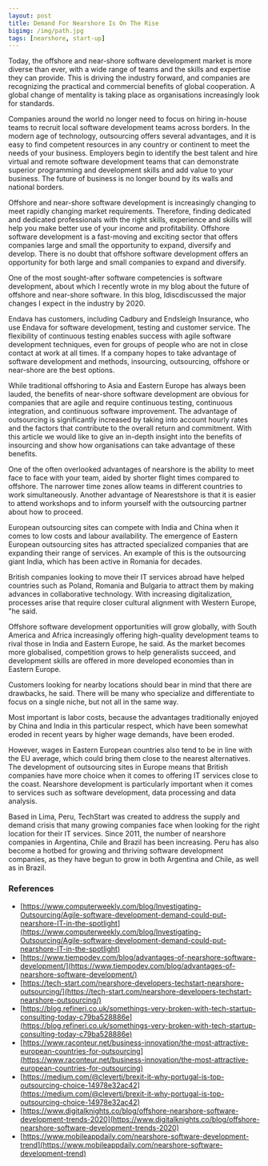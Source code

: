```yaml
---
layout: post
title: Demand For Nearshore Is On The Rise
bigimg: /img/path.jpg
tags: [nearshore, start-up]
---
```

Today, the offshore and near-shore software development market is more diverse than ever, with a wide range of teams and the skills and expertise they can provide. This is driving the industry forward, and companies are recognizing the practical and commercial benefits of global cooperation. A global change of mentality is taking place as organisations increasingly look for standards. 

Companies around the world no longer need to focus on hiring in-house teams to recruit local software development teams across borders. In the modern age of technology, outsourcing offers several advantages, and it is easy to find competent resources in any country or continent to meet the needs of your business. Employers begin to identify the best talent and hire virtual and remote software development teams that can demonstrate superior programming and development skills and add value to your business. The future of business is no longer bound by its walls and national borders. 

Offshore and near-shore software development is increasingly changing to meet rapidly changing market requirements. Therefore, finding dedicated and dedicated professionals with the right skills, experience and skills will help you make better use of your income and profitability. Offshore software development is a fast-moving and exciting sector that offers companies large and small the opportunity to expand, diversify and develop. There is no doubt that offshore software development offers an opportunity for both large and small companies to expand and diversify. 

One of the most sought-after software competencies is software development, about which I recently wrote in my blog about the future of offshore and near-shore software. In this blog, Idiscdiscussed the major changes I expect in the industry by 2020. 

Endava has customers, including Cadbury and Endsleigh Insurance, who use Endava for software development, testing and customer service. The flexibility of continuous testing enables success with agile software development techniques, even for groups of people who are not in close contact at work at all times. If a company hopes to take advantage of software development and methods, insourcing, outsourcing, offshore or near-shore are the best options. 

While traditional offshoring to Asia and Eastern Europe has always been lauded, the benefits of near-shore software development are obvious for companies that are agile and require continuous testing, continuous integration, and continuous software improvement. The advantage of outsourcing is significantly increased by taking into account hourly rates and the factors that contribute to the overall return and commitment. With this article we would like to give an in-depth insight into the benefits of insourcing and show how organisations can take advantage of these benefits. 

One of the often overlooked advantages of nearshore is the ability to meet face to face with your team, aided by shorter flight times compared to offshore. The narrower time zones allow teams in different countries to work simultaneously. Another advantage of Nearestshore is that it is easier to attend workshops and to inform yourself with the outsourcing partner about how to proceed. 

European outsourcing sites can compete with India and China when it comes to low costs and labour availability. The emergence of Eastern European outsourcing sites has attracted specialized companies that are expanding their range of services. An example of this is the outsourcing giant India, which has been active in Romania for decades. 

British companies looking to move their IT services abroad have helped countries such as Poland, Romania and Bulgaria to attract them by making advances in collaborative technology. With increasing digitalization, processes arise that require closer cultural alignment with Western Europe, "he said. 

Offshore software development opportunities will grow globally, with South America and Africa increasingly offering high-quality development teams to rival those in India and Eastern Europe, he said. As the market becomes more globalised, competition grows to help generalists succeed, and development skills are offered in more developed economies than in Eastern Europe. 

Customers looking for nearby locations should bear in mind that there are drawbacks, he said. There will be many who specialize and differentiate to focus on a single niche, but not all in the same way. 

Most important is labor costs, because the advantages traditionally enjoyed by China and India in this particular respect, which have been somewhat eroded in recent years by higher wage demands, have been eroded. 

However, wages in Eastern European countries also tend to be in line with the EU average, which could bring them close to the nearest alternatives. The development of outsourcing sites in Europe means that British companies have more choice when it comes to offering IT services close to the coast. Nearshore development is particularly important when it comes to services such as software development, data processing and data analysis. 

Based in Lima, Peru, TechStart was created to address the supply and demand crisis that many growing companies face when looking for the right location for their IT services. Since 2011, the number of nearshore companies in Argentina, Chile and Brazil has been increasing. Peru has also become a hotbed for growing and thriving software development companies, as they have begun to grow in both Argentina and Chile, as well as in Brazil.

### References

* [https://www.computerweekly.com/blog/Investigating-Outsourcing/Agile-software-development-demand-could-put-nearshore-IT-in-the-spotlight](https://www.computerweekly.com/blog/Investigating-Outsourcing/Agile-software-development-demand-could-put-nearshore-IT-in-the-spotlight)
* [https://www.tiempodev.com/blog/advantages-of-nearshore-software-development/](https://www.tiempodev.com/blog/advantages-of-nearshore-software-development/)
* [https://tech-start.com/nearshore-developers-techstart-nearshore-outsourcing/](https://tech-start.com/nearshore-developers-techstart-nearshore-outsourcing/)
* [https://blog.refineri.co.uk/somethings-very-broken-with-tech-startup-consulting-today-c79ba528886e](https://blog.refineri.co.uk/somethings-very-broken-with-tech-startup-consulting-today-c79ba528886e)
* [https://www.raconteur.net/business-innovation/the-most-attractive-european-countries-for-outsourcing](https://www.raconteur.net/business-innovation/the-most-attractive-european-countries-for-outsourcing)
* [https://medium.com/@cleverti/brexit-it-why-portugal-is-top-outsourcing-choice-14978e32ac42](https://medium.com/@cleverti/brexit-it-why-portugal-is-top-outsourcing-choice-14978e32ac42)
* [https://www.digitalknights.co/blog/offshore-nearshore-software-development-trends-2020](https://www.digitalknights.co/blog/offshore-nearshore-software-development-trends-2020)
* [https://www.mobileappdaily.com/nearshore-software-development-trend](https://www.mobileappdaily.com/nearshore-software-development-trend)
 
